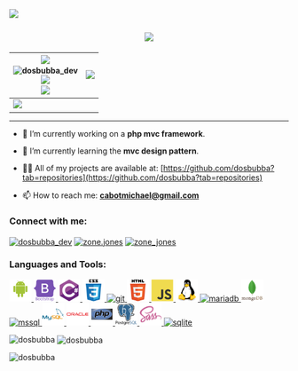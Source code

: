 <img src="https://raw.githubusercontent.com/dosbubba/dosbubba/stable/header.png">
<h3 align="center"><img src="https://readme-typing-svg.herokuapp.com?size=24&vCenter=true&multiline=false&width=715&height=65&lines=self+taught+web+application+developer+from+Canada..." /></h3>

<table class="tg">
<thead>
  <tr>
    <th class="tg-0lax">
      <img src="https://img.shields.io/badge/cabotmichael@gmail.com-D14836?style=for-the-badge&logo=gmail&logoColor=f7cbd3&label="><br>
      <img src="https://img.shields.io/twitter/follow/dosbubba_dev?logo=twitter&style=for-the-badge" alt="dosbubba_dev"><br>
      <img src="https://img.shields.io/badge/Zone.Jones-1877F2?style=for-the-badge&logo=facebook&logoColor=8ba3d4&label=Facebook"><br>
      <img src="https://img.shields.io/badge/Zone__Jones-E4405F?style=for-the-badge&logo=instagram&logoColor=f7cbd3&label=Instagram"><br>
    </th>
    <th class="tg-0lax"><img src="https://github-profile-summary-cards.vercel.app/api/cards/profile-details?username=dosbubba&theme=vue"></th>
  </tr>
</thead>
<tbody>
  <tr>
    <td class="tg-0lax" colspan="2"><img src="https://activity-graph.herokuapp.com/graph?username=dosbubba&theme=minimal"></td>
  </tr>
</tbody>
</table>

---

- 🔭 I’m currently working on a **php mvc framework**.

- 🌱 I’m currently learning the **mvc design pattern**.

- 👨‍💻 All of my projects are available at: [https://github.com/dosbubba?tab=repositories](https://github.com/dosbubba?tab=repositories)

- 📫 How to reach me: **cabotmichael@gmail.com**

<h3 align="left">Connect with me:</h3>
<p align="left">
<a href="https://twitter.com/dosbubba_dev" target="blank"><img align="center" src="https://raw.githubusercontent.com/rahuldkjain/github-profile-readme-generator/master/src/images/icons/Social/twitter.svg" alt="dosbubba_dev" height="30" width="40" /></a>
<a href="https://fb.com/zone.jones" target="blank"><img align="center" src="https://raw.githubusercontent.com/rahuldkjain/github-profile-readme-generator/master/src/images/icons/Social/facebook.svg" alt="zone.jones" height="30" width="40" /></a>
<a href="https://instagram.com/zone_jones" target="blank"><img align="center" src="https://raw.githubusercontent.com/rahuldkjain/github-profile-readme-generator/master/src/images/icons/Social/instagram.svg" alt="zone_jones" height="30" width="40" /></a>
</p>

<h3 align="left">Languages and Tools:</h3>
<p align="left"> <a href="https://developer.android.com" target="_blank" rel="noreferrer"> <img src="https://raw.githubusercontent.com/devicons/devicon/master/icons/android/android-original-wordmark.svg" alt="android" width="40" height="40"/> </a> <a href="https://getbootstrap.com" target="_blank" rel="noreferrer"> <img src="https://raw.githubusercontent.com/devicons/devicon/master/icons/bootstrap/bootstrap-plain-wordmark.svg" alt="bootstrap" width="40" height="40"/> </a> <a href="https://www.w3schools.com/cs/" target="_blank" rel="noreferrer"> <img src="https://raw.githubusercontent.com/devicons/devicon/master/icons/csharp/csharp-original.svg" alt="csharp" width="40" height="40"/> </a> <a href="https://www.w3schools.com/css/" target="_blank" rel="noreferrer"> <img src="https://raw.githubusercontent.com/devicons/devicon/master/icons/css3/css3-original-wordmark.svg" alt="css3" width="40" height="40"/> </a> <a href="https://git-scm.com/" target="_blank" rel="noreferrer"> <img src="https://www.vectorlogo.zone/logos/git-scm/git-scm-icon.svg" alt="git" width="40" height="40"/> </a> <a href="https://www.w3.org/html/" target="_blank" rel="noreferrer"> <img src="https://raw.githubusercontent.com/devicons/devicon/master/icons/html5/html5-original-wordmark.svg" alt="html5" width="40" height="40"/> </a> <a href="https://developer.mozilla.org/en-US/docs/Web/JavaScript" target="_blank" rel="noreferrer"> <img src="https://raw.githubusercontent.com/devicons/devicon/master/icons/javascript/javascript-original.svg" alt="javascript" width="40" height="40"/> </a> <a href="https://www.linux.org/" target="_blank" rel="noreferrer"> <img src="https://raw.githubusercontent.com/devicons/devicon/master/icons/linux/linux-original.svg" alt="linux" width="40" height="40"/> </a> <a href="https://mariadb.org/" target="_blank" rel="noreferrer"> <img src="https://www.vectorlogo.zone/logos/mariadb/mariadb-icon.svg" alt="mariadb" width="40" height="40"/> </a> <a href="https://www.mongodb.com/" target="_blank" rel="noreferrer"> <img src="https://raw.githubusercontent.com/devicons/devicon/master/icons/mongodb/mongodb-original-wordmark.svg" alt="mongodb" width="40" height="40"/> </a> <a href="https://www.microsoft.com/en-us/sql-server" target="_blank" rel="noreferrer"> <img src="https://www.svgrepo.com/show/303229/microsoft-sql-server-logo.svg" alt="mssql" width="40" height="40"/> </a> <a href="https://www.mysql.com/" target="_blank" rel="noreferrer"> <img src="https://raw.githubusercontent.com/devicons/devicon/master/icons/mysql/mysql-original-wordmark.svg" alt="mysql" width="40" height="40"/> </a> <a href="https://www.oracle.com/" target="_blank" rel="noreferrer"> <img src="https://raw.githubusercontent.com/devicons/devicon/master/icons/oracle/oracle-original.svg" alt="oracle" width="40" height="40"/> </a> <a href="https://www.php.net" target="_blank" rel="noreferrer"> <img src="https://raw.githubusercontent.com/devicons/devicon/master/icons/php/php-original.svg" alt="php" width="40" height="40"/> </a> <a href="https://www.postgresql.org" target="_blank" rel="noreferrer"> <img src="https://raw.githubusercontent.com/devicons/devicon/master/icons/postgresql/postgresql-original-wordmark.svg" alt="postgresql" width="40" height="40"/> </a> <a href="https://sass-lang.com" target="_blank" rel="noreferrer"> <img src="https://raw.githubusercontent.com/devicons/devicon/master/icons/sass/sass-original.svg" alt="sass" width="40" height="40"/> </a> <a href="https://www.sqlite.org/" target="_blank" rel="noreferrer"> <img src="https://www.vectorlogo.zone/logos/sqlite/sqlite-icon.svg" alt="sqlite" width="40" height="40"/> </a> </p>

<p><img align="left" src="https://github-readme-stats.vercel.app/api/top-langs?username=dosbubba&show_icons=true&locale=en&layout=compact" alt="dosbubba" /></p>

<p>&nbsp;<img align="center" src="https://github-readme-stats.vercel.app/api?username=dosbubba&show_icons=true&locale=en" alt="dosbubba" /></p>

<p align="left"> <img src="https://komarev.com/ghpvc/?username=dosbubba&label=Profile%20views&color=0e75b6&style=for-the-badge" alt="dosbubba" /> </p>
